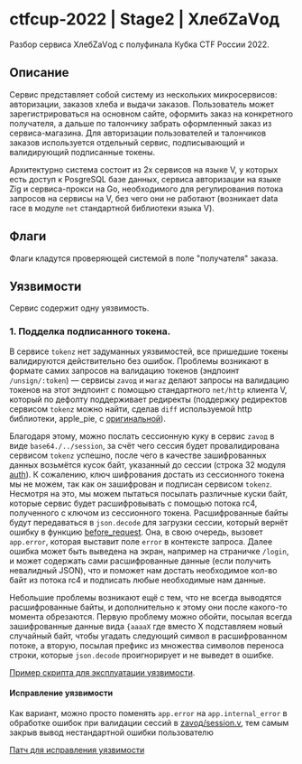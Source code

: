 # ctfcup-2022 | Stage2 | ХлебZаVод

Разбор сервиса ХлебZаVод с полуфинала Кубка CTF России 2022.

## Описание

Сервис представляет собой систему из нескольких микросервисов: авторизации, заказов хлеба и выдачи заказов.
Пользователь может зарегистрироваться на основном сайте, оформить заказ на конкретного получателя, а дальше по талончику забрать оформленный заказ из сервиса-магазина.
Для авторизации пользователей и талончиков заказов используется отдельный сервис, подписывающий и валидирующий подписанные токены.

Архитектурно система состоит из 2х сервисов на языке V, у которых есть доступ к PosgreSQL базе данных, сервиса авторизации на языке Zig и сервиса-прокси на Go, необходимого
для регулирования потока запросов на сервисы на V, без чего они не работают (возникает data race в модуле `net` стандартной библиотеки языка V).

## Флаги

Флаги кладутся проверяющей системой в поле "получателя" заказа.

## Уязвимости

Сервис содержит одну уязвимость.

### 1. Подделка подписанного токена.

В сервисе `tokenz` нет задуманных уязвимостей, все пришедшие токены валидируются действительно без ошибок. Проблемы возникают в формате самих запросов на валидацию токенов (эндпоинт `/unsign/:token`) — сервисы `zаvод` и `магаz` делают запросы на валидацию токенов на этот эндпоинт с помощью стандартного `net/http` клиента V, который по дефолту поддерживает редиректы (поддержку редиректов сервисом `tokenz` можно найти, сделав `diff` используемой http библиотеки, apple_pie, с [оригинальной](https://github.com/Luukdegram/apple_pie)).  

Благодаря этому, можно послать сессионную куку в сервис `zаvод` в виде `base64./../session`, за счёт чего сессия будет провалидирована сервисом `tokenz` успешно, после чего в качестве зашифрованных данных возьмётся кусок байт, указанный до сессии (строка 32 модуля [auth](../../services/%D1%85%D0%BB%D0%B5%D0%B1z%D0%B0v%D0%BE%D0%B4/apiz/auth/auth.v#L32)). К сожалению, ключ шифрования достать из сессионного токена мы не можем, так как он зашифрован и подписан сервисом `tokenz`. Несмотря на это, мы можем пытаться посылать различные куски байт, которые сервис будет расшифровывать с помощью потока rc4, полученного с ключом из сессионного токена. Расшифрованные байты будут передаваться в `json.decode` для загрузки сессии, который вернёт ошибку в функцию [before_request](../../services/%D1%85%D0%BB%D0%B5%D0%B1z%D0%B0v%D0%BE%D0%B4/apiz/z%D0%B0v%D0%BE%D0%B4/session.v). Она, в свою очередь, вызовет `app.error`, которая выставит поле `error` в контексте запроса. Далее ошибка может быть выведена на экран, например на страничке `/login`, и может содержать сами расшифрованные данные (если получить невалидный JSON), что и поможет нам достать необходимое кол-во байт из потока rc4 и подписать любые необходимые нам данные.  

Небольшие проблемы возникают ещё с тем, что не всегда выводятся расшифрованные байты, и дополнительно к этому они после какого-то момента обрезаются. Первую проблему можно обойти, посылая всегда зашифрованные данные вида `{aaaaX` где вместо X подставляем новый случайный байт, чтобы угадать следующий символ в расшифрованном потоке, а вторую, посылая префикс из множества символов переноса строки, которые `json.decode` проигнорирует и не выведет в ошибке.  

[Пример скрипта для эксплуатации уязвимости](./token-forgery.py).

#### Исправление уязвимости

Как вариант, можно просто поменять `app.error` на `app.internal_error` в обработке ошибок при валидации сессий в [zаvод/session.v](../../services/%D1%85%D0%BB%D0%B5%D0%B1z%D0%B0v%D0%BE%D0%B4/apiz/z%D0%B0v%D0%BE%D0%B4/session.v#L38), тем самым закрыв вывод нестандартной ошибки пользователю

[Патч для исправления уязвимости](./token-forgery.patch)